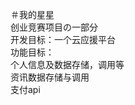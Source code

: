 ＃我的星星
</br>
创业竞赛项目の一部分
</br>
开发目标：一个云应援平台
</br>
功能目标：</br>
        个人信息及数据存储，调用等</br>
        资讯数据存储与调用</br>
支付api
